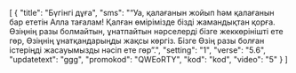 [
  {
    "title": "Бүгінгі дұға",
    "sms": "“Уа, қалағанын жойып һәм қалағанын бар ететін Алла тағалам! Қалған өмірімізде бізді жамандықтан қорға. Өзіңнің разы болмайтын, ұнатпайтын нәрселерді бізге жеккөрінішті ете гөр, Өзіңнің ұнатқандарыңды жақсы көргіз. Бізге Өзің разы болған істеріңді жасауымызды нәсіп ете гөр”.",
    "setting": "1",
    "verse": "5.6",
    "updatetext": "ggg",
    "promokod": "QWEоRTY",
    "kod": "kod",
    "video": "5"
  }
]
